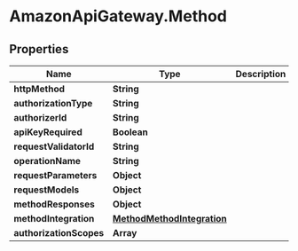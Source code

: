 # AmazonApiGateway.Method

## Properties

Name | Type | Description | Notes
------------ | ------------- | ------------- | -------------
**httpMethod** | **String** |  | [optional] 
**authorizationType** | **String** |  | [optional] 
**authorizerId** | **String** |  | [optional] 
**apiKeyRequired** | **Boolean** |  | [optional] 
**requestValidatorId** | **String** |  | [optional] 
**operationName** | **String** |  | [optional] 
**requestParameters** | **Object** |  | [optional] 
**requestModels** | **Object** |  | [optional] 
**methodResponses** | **Object** |  | [optional] 
**methodIntegration** | [**MethodMethodIntegration**](MethodMethodIntegration.md) |  | [optional] 
**authorizationScopes** | **Array** |  | [optional] 



